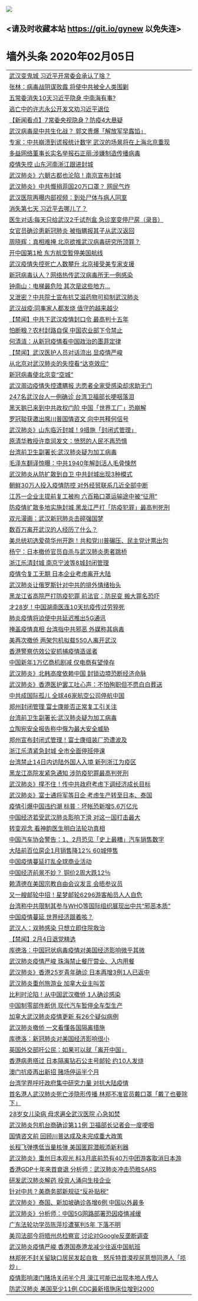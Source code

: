 
<tr>
  <td align=center><img src="https://cdn.jsdelivr.net/gh/gyoupiodf/im1/%E5%BE%AE%E4%BF%A1%E8%AF%B4%E6%98%8E4.jpg" /></td>  
</tr>

## <请及时收藏本站 https://git.io/gynew 以免失连> </a>
# 墙外头条 2020年02月05日</a>

<table>

<tr><td colspan="2" align="left"><a href="https://xball.casa/oo.aspx?name=c1126009&key=eqxowaguscvmxdgc&from=gy">武汉变鬼城 习近平开常委会承认了啥？</a></td></tr>
<tr><td colspan="2" align="left"><a href="https://xball.casa/oo.aspx?name=c1126010&key=eqxowaguscvmxdgc&from=gy">张林：病毒战阴谋败露 将使中共被全人类围剿</a></td></tr>
<tr><td colspan="2" align="left"><a href="https://xball.casa/oo.aspx?name=c1126106&key=eqxowaguscvmxdgc&from=gy">五常委消失10天习近平隐身 中南海有事?</a></td></tr>
<tr><td colspan="2" align="left"><a href="https://xball.casa/oo.aspx?name=c1126100&key=eqxowaguscvmxdgc&from=gy">逃亡中的许志永公开发文劝习近平退位</a></td></tr>
<tr><td colspan="2" align="left"><a href="https://xball.casa/oo.aspx?name=c1126104&key=eqxowaguscvmxdgc&from=gy">【新闻看点】7常委央视隐身？防疫4大悬疑</a></td></tr>
<tr><td colspan="2" align="left"><a href="https://xball.casa/oo.aspx?name=c1126047&key=eqxowaguscvmxdgc&from=gy">武汉病毒是中共生化战？ 郭文贵爆「解放军早露馅」</a></td></tr>
<tr><td colspan="2" align="left"><a href="https://xball.casa/oo.aspx?name=c1126066&key=eqxowaguscvmxdgc&from=gy">专家：中共崩溃到谎报统计数字 武汉的场景将在上海北京重现</a></td></tr>
<tr><td colspan="2" align="left"><a href="https://xball.casa/oo.aspx?name=c1126076&key=eqxowaguscvmxdgc&from=gy">多益网络董事长实名举报石正丽:涉嫌制造传播病毒</a></td></tr>
<tr><td colspan="2" align="left"><a href="https://xball.casa/oo.aspx?name=c1126026&key=eqxowaguscvmxdgc&from=gy">疫情失控 山东河南浙江跟进封城</a></td></tr>
<tr><td colspan="2" align="left"><a href="https://xball.casa/oo.aspx?name=c1126052&key=eqxowaguscvmxdgc&from=gy">武汉肺炎》六朝古都也沦陷！南京宣布封城</a></td></tr>
<tr><td colspan="2" align="left"><a href="https://xball.casa/oo.aspx?name=c1125999&key=eqxowaguscvmxdgc&from=gy">武汉肺炎》中共慨捐菲国20万口罩？ 网民气炸</a></td></tr>
<tr><td colspan="2" align="left"><a href="https://xball.casa/oo.aspx?name=c1126073&key=eqxowaguscvmxdgc&from=gy">武汉医院再曝内部视频：到处尸体与病人同室</a></td></tr>
<tr><td colspan="2" align="left"><a href="https://xball.casa/oo.aspx?name=c1126115&key=eqxowaguscvmxdgc&from=gy">消失第七天 习近平去哪儿了？</a></td></tr>
<tr><td colspan="2" align="left"><a href="https://xball.casa/oo.aspx?name=c1126105&key=eqxowaguscvmxdgc&from=gy">医生对话:每天只给武汉2千试剂盒 急诊室变停尸房（录音）</a></td></tr>
<tr><td colspan="2" align="left"><a href="https://xball.casa/oo.aspx?name=c1126119&key=eqxowaguscvmxdgc&from=gy">女官员确诊患新冠肺炎 被指瞒报其子从武汉返回</a></td></tr>
<tr><td colspan="2" align="left"><a href="https://xball.casa/oo.aspx?name=c1126074&key=eqxowaguscvmxdgc&from=gy">周晓辉：真相难掩 北京欲推武汉病毒研究所顶罪？</a></td></tr>
<tr><td colspan="2" align="left"><a href="https://xball.casa/oo.aspx?name=c1126021&key=eqxowaguscvmxdgc&from=gy">开中国第1枪 东方航空暂停美国航线</a></td></tr>
<tr><td colspan="2" align="left"><a href="https://xball.casa/oo.aspx?name=c1126075&key=eqxowaguscvmxdgc&from=gy">武汉疫情失控死亡人数攀升 北京接受美专家支援</a></td></tr>
<tr><td colspan="2" align="left"><a href="https://xball.casa/oo.aspx?name=c1126109&key=eqxowaguscvmxdgc&from=gy">新冠病毒认人？网络热传武汉病毒所无一例感染</a></td></tr>
<tr><td colspan="2" align="left"><a href="https://xball.casa/oo.aspx?name=c1126120&key=eqxowaguscvmxdgc&from=gy">钟南山：电梯最危险 其次是这些地方…</a></td></tr>
<tr><td colspan="2" align="left"><a href="https://xball.casa/oo.aspx?name=c1126123&key=eqxowaguscvmxdgc&from=gy">又泄密？中共院士宣布抗艾滋药物可抑制武汉肺炎</a></td></tr>
<tr><td colspan="2" align="left"><a href="https://xball.casa/oo.aspx?name=c1126118&key=eqxowaguscvmxdgc&from=gy">武汉战疫:同事家人都发烧 值守的越来越少</a></td></tr>
<tr><td colspan="2" align="left"><a href="https://xball.casa/oo.aspx?name=c1126107&key=eqxowaguscvmxdgc&from=gy">【禁闻】中共下武汉疫情封口令 最高判十五年</a></td></tr>
<tr><td colspan="2" align="left"><a href="https://xball.casa/oo.aspx?name=c1126035&key=eqxowaguscvmxdgc&from=gy">怕断粮？农村封路自保 中国农业部下令禁止</a></td></tr>
<tr><td colspan="2" align="left"><a href="https://xball.casa/oo.aspx?name=c1126025&key=eqxowaguscvmxdgc&from=gy">何清涟：从新冠疫情看中国政治的墨菲定律</a></td></tr>
<tr><td colspan="2" align="left"><a href="https://xball.casa/oo.aspx?name=c1126110&key=eqxowaguscvmxdgc&from=gy">【禁闻】武汉医护人员对话流出 显疫情严峻</a></td></tr>
<tr><td colspan="2" align="left"><a href="https://xball.casa/oo.aspx?name=c1126079&key=eqxowaguscvmxdgc&from=gy">从北京对武汉肺炎的失控看“达克效应”</a></td></tr>
<tr><td colspan="2" align="left"><a href="https://xball.casa/oo.aspx?name=c1126125&key=eqxowaguscvmxdgc&from=gy">新冠病毒使北京变“空城”</a></td></tr>
<tr><td colspan="2" align="left"><a href="https://xball.casa/oo.aspx?name=c1126101&key=eqxowaguscvmxdgc&from=gy">武汉周边疫情失控遭瞒报 志愿者全家受感染却求助无门</a></td></tr>
<tr><td colspan="2" align="left"><a href="https://xball.casa/oo.aspx?name=c1126117&key=eqxowaguscvmxdgc&from=gy">247名武汉台人一例确诊 台湾卫福部长哽咽落泪</a></td></tr>
<tr><td colspan="2" align="left"><a href="https://xball.casa/oo.aspx?name=c1126032&key=eqxowaguscvmxdgc&from=gy">黑天鹅已来到中共政权门阶 中国「世界工厂」恐崩解</a></td></tr>
<tr><td colspan="2" align="left"><a href="https://xball.casa/oo.aspx?name=c1126043&key=eqxowaguscvmxdgc&from=gy">罗冠聪获邀出席川普国情咨文 向中共释何信号</a></td></tr>
<tr><td colspan="2" align="left"><a href="https://xball.casa/oo.aspx?name=c1126053&key=eqxowaguscvmxdgc&from=gy">武汉肺炎》山东临沂封城！9措施「封闭式管理」</a></td></tr>
<tr><td colspan="2" align="left"><a href="https://xball.casa/oo.aspx?name=c1126072&key=eqxowaguscvmxdgc&from=gy">原清华教授许章润发文：愤怒的人民不再恐惧</a></td></tr>
<tr><td colspan="2" align="left"><a href="https://xball.casa/oo.aspx?name=c1126011&key=eqxowaguscvmxdgc&from=gy">台湾前卫生副署长:武汉肺炎疑为加工病毒</a></td></tr>
<tr><td colspan="2" align="left"><a href="https://xball.casa/oo.aspx?name=c1126128&key=eqxowaguscvmxdgc&from=gy">毛泽东翻译惊曝：中共1940年解剖活人毛骨悚然</a></td></tr>
<tr><td colspan="2" align="left"><a href="https://xball.casa/oo.aspx?name=c1126108&key=eqxowaguscvmxdgc&from=gy">武汉肺炎从防扩散到自卫 中共封城出现3种模式</a></td></tr>
<tr><td colspan="2" align="left"><a href="https://xball.casa/oo.aspx?name=c1126060&key=eqxowaguscvmxdgc&from=gy">朝鲜30万人投入疫情防控 对外经贸联系几近全部中断</a></td></tr>
<tr><td colspan="2" align="left"><a href="https://xball.casa/oo.aspx?name=c1126093&key=eqxowaguscvmxdgc&from=gy">江苏一企业主提前复工被拘 六百箱口罩运输途中被“征用”</a></td></tr>
<tr><td colspan="2" align="left"><a href="https://xball.casa/oo.aspx?name=c1126099&key=eqxowaguscvmxdgc&from=gy">防疫情扩散多地实施封城 黑龙江严打「防疫犯罪」最高判死刑</a></td></tr>
<tr><td colspan="2" align="left"><a href="https://xball.casa/oo.aspx?name=c1126046&key=eqxowaguscvmxdgc&from=gy">双元漫画：武汉新冠肺炎击碎强国梦</a></td></tr>
<tr><td colspan="2" align="left"><a href="https://xball.casa/oo.aspx?name=c1126102&key=eqxowaguscvmxdgc&from=gy">数百万离开武汉的人经历了什么？</a></td></tr>
<tr><td colspan="2" align="left"><a href="https://xball.casa/oo.aspx?name=c1126065&key=eqxowaguscvmxdgc&from=gy">美总统初选爱荷华州开跑！共和党川普碾压、民主党计票出包</a></td></tr>
<tr><td colspan="2" align="left"><a href="https://xball.casa/oo.aspx?name=c1126080&key=eqxowaguscvmxdgc&from=gy">杨宁：日本撤侨官员自杀与武汉肺炎患者跳桥</a></td></tr>
<tr><td colspan="2" align="left"><a href="https://xball.casa/oo.aspx?name=c1126044&key=eqxowaguscvmxdgc&from=gy">浙江乐清封城 南京宁波等8城封闭管理</a></td></tr>
<tr><td colspan="2" align="left"><a href="https://xball.casa/oo.aspx?name=c1126058&key=eqxowaguscvmxdgc&from=gy">疫情令复工无期  日本企业考虑离开大陆</a></td></tr>
<tr><td colspan="2" align="left"><a href="https://xball.casa/oo.aspx?name=c1126061&key=eqxowaguscvmxdgc&from=gy">武汉肺炎让俄罗斯针对中共的排外情绪抬头</a></td></tr>
<tr><td colspan="2" align="left"><a href="https://xball.casa/oo.aspx?name=c1126124&key=eqxowaguscvmxdgc&from=gy">黑龙江省高院严打防疫犯罪 前法官：防民变  搬大罪名恐吓</a></td></tr>
<tr><td colspan="2" align="left"><a href="https://xball.casa/oo.aspx?name=c1126064&key=eqxowaguscvmxdgc&from=gy">才28岁！中国湖南医连10天抗疫传过劳猝死</a></td></tr>
<tr><td colspan="2" align="left"><a href="https://xball.casa/oo.aspx?name=c1126078&key=eqxowaguscvmxdgc&from=gy">肺炎疫情将迫使中共延迟推出5G通讯</a></td></tr>
<tr><td colspan="2" align="left"><a href="https://xball.casa/oo.aspx?name=c1126056&key=eqxowaguscvmxdgc&from=gy">掩盖疫情真相 台湾指中共邪恶 外媒称其病毒</a></td></tr>
<tr><td colspan="2" align="left"><a href="https://xball.casa/oo.aspx?name=c1126007&key=eqxowaguscvmxdgc&from=gy">美再次撤侨 两架包机拟载550人离开武汉</a></td></tr>
<tr><td colspan="2" align="left"><a href="https://xball.casa/oo.aspx?name=c1126114&key=eqxowaguscvmxdgc&from=gy">香港警察仿效公安抓捕疫情造谣者</a></td></tr>
<tr><td colspan="2" align="left"><a href="https://xball.casa/oo.aspx?name=c1126020&key=eqxowaguscvmxdgc&from=gy">中国新年1万亿商机剧减 仅电商有望倖存</a></td></tr>
<tr><td colspan="2" align="left"><a href="https://xball.casa/oo.aspx?name=c1126016&key=eqxowaguscvmxdgc&from=gy">武汉肺炎》北韩高度依赖中国 封锁边境恐断经济命脉</a></td></tr>
<tr><td colspan="2" align="left"><a href="https://xball.casa/oo.aspx?name=c1126034&key=eqxowaguscvmxdgc&from=gy">武汉肺炎》香港医护罢工吐心声：不怕殉职但不愿白白葬送</a></td></tr>
<tr><td colspan="2" align="left"><a href="https://xball.casa/oo.aspx?name=c1126063&key=eqxowaguscvmxdgc&from=gy">中共成国际孤儿 全球46家航空公司停航中国</a></td></tr>
<tr><td colspan="2" align="left"><a href="https://xball.casa/oo.aspx?name=c1126103&key=eqxowaguscvmxdgc&from=gy">郑州封闭管理 富士康能否正常复工引关注</a></td></tr>
<tr><td colspan="2" align="left"><a href="https://xball.casa/oo.aspx?name=c1126127&key=eqxowaguscvmxdgc&from=gy">台湾前卫生副署长:武汉肺炎疑为加工病毒</a></td></tr>
<tr><td colspan="2" align="left"><a href="https://xball.casa/oo.aspx?name=c1126089&key=eqxowaguscvmxdgc&from=gy">立陶宛安全报告称中俄为最大安全威胁</a></td></tr>
<tr><td colspan="2" align="left"><a href="https://xball.casa/oo.aspx?name=c1126012&key=eqxowaguscvmxdgc&from=gy">郑州宣布封闭式管理！富士康组装厂恐遭波及</a></td></tr>
<tr><td colspan="2" align="left"><a href="https://xball.casa/oo.aspx?name=c1126049&key=eqxowaguscvmxdgc&from=gy">浙江乐清紧急封城 全市全面停班停课</a></td></tr>
<tr><td colspan="2" align="left"><a href="https://xball.casa/oo.aspx?name=c1126067&key=eqxowaguscvmxdgc&from=gy">台湾禁止14日内访陆外国人入境 新列浙江为疫区</a></td></tr>
<tr><td colspan="2" align="left"><a href="https://xball.casa/oo.aspx?name=c1126094&key=eqxowaguscvmxdgc&from=gy">黑龙江高院发紧急通知 涉防疫犯罪最高判死刑</a></td></tr>
<tr><td colspan="2" align="left"><a href="https://xball.casa/oo.aspx?name=c1126013&key=eqxowaguscvmxdgc&from=gy">武汉肺炎》撑不住！传中共政府考虑下调经济成长目标</a></td></tr>
<tr><td colspan="2" align="left"><a href="https://xball.casa/oo.aspx?name=c1126022&key=eqxowaguscvmxdgc&from=gy">武汉肺炎》富士通将军等日企 考虑生产转至日本、泰国</a></td></tr>
<tr><td colspan="2" align="left"><a href="https://xball.casa/oo.aspx?name=c1126019&key=eqxowaguscvmxdgc&from=gy">疫情引爆中国违约潮 标普︰坏帐恐新增5.6万亿元</a></td></tr>
<tr><td colspan="2" align="left"><a href="https://xball.casa/oo.aspx?name=c1126087&key=eqxowaguscvmxdgc&from=gy">中国经济若受武汉肺炎影响下滑 对这一国打击最大</a></td></tr>
<tr><td colspan="2" align="left"><a href="https://xball.casa/oo.aspx?name=c1126088&key=eqxowaguscvmxdgc&from=gy">转变观念 看神韵医生明白法轮功真相</a></td></tr>
<tr><td colspan="2" align="left"><a href="https://xball.casa/oo.aspx?name=c1126015&key=eqxowaguscvmxdgc&from=gy">中国汽车协会警告：1、2月恐见「史上最糟」汽车销售数字</a></td></tr>
<tr><td colspan="2" align="left"><a href="https://xball.casa/oo.aspx?name=c1126024&key=eqxowaguscvmxdgc&from=gy">大陆前百位房企1月销售降12% 60城停售</a></td></tr>
<tr><td colspan="2" align="left"><a href="https://xball.casa/oo.aspx?name=c1126059&key=eqxowaguscvmxdgc&from=gy">中国疫情蔓延打乱全球商业活动</a></td></tr>
<tr><td colspan="2" align="left"><a href="https://xball.casa/oo.aspx?name=c1126017&key=eqxowaguscvmxdgc&from=gy">中国经济前景不妙？ 铜价2周大跌12％</a></td></tr>
<tr><td colspan="2" align="left"><a href="https://xball.casa/oo.aspx?name=c1126122&key=eqxowaguscvmxdgc&from=gy">赖清德在美国宗教自由会议发言 会晤参议员</a></td></tr>
<tr><td colspan="2" align="left"><a href="https://xball.casa/oo.aspx?name=c1126086&key=eqxowaguscvmxdgc&from=gy">又一艘邮轮中招！星梦邮轮6296游客船员人人自危</a></td></tr>
<tr><td colspan="2" align="left"><a href="https://xball.casa/oo.aspx?name=c1126092&key=eqxowaguscvmxdgc&from=gy">台湾称中共限制其参与WHO等国际组织展现出中共“邪恶本质”</a></td></tr>
<tr><td colspan="2" align="left"><a href="https://xball.casa/oo.aspx?name=c1126116&key=eqxowaguscvmxdgc&from=gy">中国疫情蔓延 世界经济跟着咳？</a></td></tr>
<tr><td colspan="2" align="left"><a href="https://xball.casa/oo.aspx?name=c1126027&key=eqxowaguscvmxdgc&from=gy">武汉人：双肺感染 只想立即住院救治</a></td></tr>
<tr><td colspan="2" align="left"><a href="https://xball.casa/oo.aspx?name=c1126126&key=eqxowaguscvmxdgc&from=gy">【禁闻】2月4日退党精选</a></td></tr>
<tr><td colspan="2" align="left"><a href="https://xball.casa/oo.aspx?name=c1126054&key=eqxowaguscvmxdgc&from=gy">库德洛：中国冠状病毒疫情对美国经济影响微乎其微</a></td></tr>
<tr><td colspan="2" align="left"><a href="https://xball.casa/oo.aspx?name=c1126090&key=eqxowaguscvmxdgc&from=gy">武汉肺炎疫情严峻 珠海禁止餐厅营业、入内用餐</a></td></tr>
<tr><td colspan="2" align="left"><a href="https://xball.casa/oo.aspx?name=c1126033&key=eqxowaguscvmxdgc&from=gy">武汉肺炎》香港25岁青年确诊 日本再增3例1人已返中</a></td></tr>
<tr><td colspan="2" align="left"><a href="https://xball.casa/oo.aspx?name=c1126097&key=eqxowaguscvmxdgc&from=gy">武汉肺炎重创旅游业 加拿大业主叫苦</a></td></tr>
<tr><td colspan="2" align="left"><a href="https://xball.casa/oo.aspx?name=c1126062&key=eqxowaguscvmxdgc&from=gy">比利时沦陷！从中国武汉撤侨 1人确诊感染</a></td></tr>
<tr><td colspan="2" align="left"><a href="https://xball.casa/oo.aspx?name=c1126029&key=eqxowaguscvmxdgc&from=gy">中国制零部件断供 现代汽车暂停全车型生产</a></td></tr>
<tr><td colspan="2" align="left"><a href="https://xball.casa/oo.aspx?name=c1126098&key=eqxowaguscvmxdgc&from=gy">加拿大武汉肺炎疫情更新 有26个疑似病例</a></td></tr>
<tr><td colspan="2" align="left"><a href="https://xball.casa/oo.aspx?name=c1126045&key=eqxowaguscvmxdgc&from=gy">武汉肺炎撤侨 一文看懂各国隔离措施</a></td></tr>
<tr><td colspan="2" align="left"><a href="https://xball.casa/oo.aspx?name=c1126008&key=eqxowaguscvmxdgc&from=gy">库德洛：新冠肺炎对美国经济影响很小</a></td></tr>
<tr><td colspan="2" align="left"><a href="https://xball.casa/oo.aspx?name=c1126048&key=eqxowaguscvmxdgc&from=gy">英国外交部吁公民：如果可以就「离开中国」</a></td></tr>
<tr><td colspan="2" align="left"><a href="https://xball.casa/oo.aspx?name=c1126051&key=eqxowaguscvmxdgc&from=gy">香港病患搭过 日本隔离钻石公主号邮轮 约10人发烧</a></td></tr>
<tr><td colspan="2" align="left"><a href="https://xball.casa/oo.aspx?name=c1126096&key=eqxowaguscvmxdgc&from=gy">澳门抗疫再出新招 赌场停运半个月</a></td></tr>
<tr><td colspan="2" align="left"><a href="https://xball.casa/oo.aspx?name=c1126095&key=eqxowaguscvmxdgc&from=gy">台湾学界呼吁政府集中研究力量 对抗大陆疫情</a></td></tr>
<tr><td colspan="2" align="left"><a href="https://xball.casa/oo.aspx?name=c1126111&key=eqxowaguscvmxdgc&from=gy">首名港人武汉肺炎死亡涉隐形传播 林郑不准官员戴口罩「戴了也要除下」</a></td></tr>
<tr><td colspan="2" align="left"><a href="https://xball.casa/oo.aspx?name=c1126042&key=eqxowaguscvmxdgc&from=gy">28岁女儿染病 母求遍全武汉医院 心急如焚</a></td></tr>
<tr><td colspan="2" align="left"><a href="https://xball.casa/oo.aspx?name=c1126081&key=eqxowaguscvmxdgc&from=gy">武汉肺炎包机台商确诊第11例 卫福部长记者会一度哽咽</a></td></tr>
<tr><td colspan="2" align="left"><a href="https://xball.casa/oo.aspx?name=c1126071&key=eqxowaguscvmxdgc&from=gy">国情咨文前 回顾川普达成及未完成重大政策</a></td></tr>
<tr><td colspan="2" align="left"><a href="https://xball.casa/oo.aspx?name=c1126083&key=eqxowaguscvmxdgc&from=gy">长程飞弹携低当量核弹 美国匿踪潜舰添新利器</a></td></tr>
<tr><td colspan="2" align="left"><a href="https://xball.casa/oo.aspx?name=c1126018&key=eqxowaguscvmxdgc&from=gy">武汉肺炎》重创日本观光 料3月底前恐有40万中团游客取消日本游</a></td></tr>
<tr><td colspan="2" align="left"><a href="https://xball.casa/oo.aspx?name=c1126030&key=eqxowaguscvmxdgc&from=gy">香港GDP十年来首衰退 分析师：武汉肺炎冲击恐胜SARS</a></td></tr>
<tr><td colspan="2" align="left"><a href="https://xball.casa/oo.aspx?name=c1126084&key=eqxowaguscvmxdgc&from=gy">研发武汉肺炎解药 投资人涌向生技企业</a></td></tr>
<tr><td colspan="2" align="left"><a href="https://xball.casa/oo.aspx?name=c1126085&key=eqxowaguscvmxdgc&from=gy">针对中共？美商务部新规征“反补贴税”</a></td></tr>
<tr><td colspan="2" align="left"><a href="https://xball.casa/oo.aspx?name=c1126050&key=eqxowaguscvmxdgc&from=gy">武汉肺炎》泰国、新加坡确诊各增6例 中国以外最多</a></td></tr>
<tr><td colspan="2" align="left"><a href="https://xball.casa/oo.aspx?name=c1126014&key=eqxowaguscvmxdgc&from=gy">武汉肺炎》分析师：中国5G网路部署恐因疫情减缓</a></td></tr>
<tr><td colspan="2" align="left"><a href="https://xball.casa/oo.aspx?name=c1126057&key=eqxowaguscvmxdgc&from=gy">广东法轮功学员陈萍珍遭冤判5年 下落不明</a></td></tr>
<tr><td colspan="2" align="left"><a href="https://xball.casa/oo.aspx?name=c1126031&key=eqxowaguscvmxdgc&from=gy">美司法部今将晤州总检察官 讨论对Google反垄断调查</a></td></tr>
<tr><td colspan="2" align="left"><a href="https://xball.casa/oo.aspx?name=c1126091&key=eqxowaguscvmxdgc&from=gy">武汉肺炎疫情严峻 香港国泰港龙减少往返中国航班</a></td></tr>
<tr><td colspan="2" align="left"><a href="https://xball.casa/oo.aspx?name=c1126112&key=eqxowaguscvmxdgc&from=gy">林郑死不封关留缺口居民发起自救　怒斥特首漠视民意想同港人「揽炒」</a></td></tr>
<tr><td colspan="2" align="left"><a href="https://xball.casa/oo.aspx?name=c1126113&key=eqxowaguscvmxdgc&from=gy">疫情影响澳门赌场关闭半个月 濠江可能已出现本地人传人</a></td></tr>
<tr><td colspan="2" align="left"><a href="https://xball.casa/oo.aspx?name=c1126082&key=eqxowaguscvmxdgc&from=gy">防武汉肺炎 美国至少11例 CDC最新措施床位增到2000</a></td></tr>


</table>
